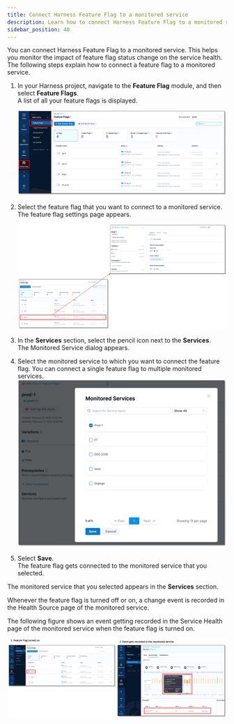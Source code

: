 ```yaml
---
title: Connect Harness Feature Flag to a monitored service
description: Learn how to connect Harness Feature Flag to a monitored service.
sidebar_position: 40
---
```



You can connect Harness Feature Flag to a monitored service. This helps you monitor the impact of feature flag status change on the service health. The following steps explain how to connect a feature flag to a monitored service.

1. In your Harness project, navigate to the **Feature Flag** module, and then select **Feature Flags**.  
   A list of all your feature flags is displayed.

   ![Feature Flag list](./static/change-impact-view-ff-navigation.png)

2. Select the feature flag that you want to connect to a monitored service.  
   The feature flag settings page appears.

   ![Feature Flag Settings](./static/change-impact-view-ff-settings.png)


3. In the **Services** section, select the pencil icon next to the **Services**.  
   The Monitored Service dialog appears.
4. Select the monitored service to which you want to connect the feature flag. You can connect a single feature flag to multiple monitored services.
   ![Select Monitored Service](./static/change-impact-view-ff-select-monitoredservice.png)

5. Select **Save**.  
   The feature flag gets connected to the monitored service that you selected.  
   
The monitored service that you selected appears in the **Services** section.

Whenever the feature flag is turned off or on, a change event is recorded in the Health Source page of the monitored service.

The following figure shows an event getting recorded in the Service Health page of the monitored service when the feature flag is turned on.

![FF event generated](./static/change-impact-view-ff-event-generated.png)